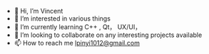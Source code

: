 - 👋 Hi, I’m Vincent
- 👀 I’m interested in various things 
- 🌱 I’m currently learning C++ , Qt， UX/UI，
- 💞️ I’m looking to collaborate on any interesting projects available
- 📫 How to reach me lpinyi1012@gmail.com

<!---
pyl494/pyl494 is a ✨ special ✨ repository because its `README.md` (this file) appears on your GitHub profile.
You can click the Preview link to take a look at your changes.
--->
